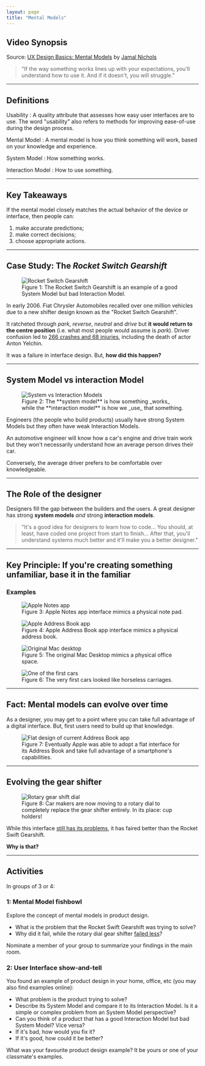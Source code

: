 ```yaml
---
layout: page
title: "Mental Models"
---
```


## Video Synopsis
Source: [UX Design Basics: Mental Models](https://youtu.be/9gM8K4ooavY) by [Jamal Nichols](https://www.youtube.com/channel/UCAoua8S8h1e4OkaafTEklMQ)

> "If the way something works lines up with your expectations, you'll understand how to use it. And if it doesn't, you will struggle."

---

## Definitions
Usability
: A quality attribute that assesses how easy user interfaces are to use. The word "usability" also refers to methods for improving ease-of-use during the design process.

Mental Model
: A mental model is how you think something will work, based on your knowledge and experience.

System Model
: How something works.

Interaction Model
: How to use something.

---

## Key Takeaways
If the mental model closely matches the actual behavior of the device or interface, then people can:
1. make accurate predictions;
2. make correct decisions;
3. choose appropriate actions.

---

## Case Study: The _Rocket Switch Gearshift_

<figure>
  <img src="images/md/1-rocket-switch.png" alt="Rocket Switch Gearshift">
  <figcaption>
  Figure 1: The Rocket Switch Gearshift is an example of a good System Model but bad Interaction Model.
  </figcaption>
</figure>

In early 2006. Fiat Chrysler Automobiles recalled over one million vehicles due to a new shifter design known as the "Rocket Switch Gearshift".

It ratcheted through _park_, _reverse_, _neutral_ and _drive_ but **it would return to the centre position** (i.e. what most people would assume is _park_). Driver confusion led to [266 crashes and 68 injuries](https://www.freep.com/story/money/cars/chrysler/2016/06/28/fiat-chrysler-gearshift-probe-anton-yelchin/86460430/), including the death of actor Anton Yelchin.

It was a failure in interface design. But, **how did this happen?**

---

## System Model vs interaction Model

<figure>
  <img src="images/md/2-system-action.png" alt="System vs Interaction Models">
  <figcaption>
  Figure 2: The **system model** is how something _works_ while the **interaction model** is how we _use_ that something.
  </figcaption>
</figure>

Engineers (the people who build products) usually have strong System Models but they often have weak Interaction Models.

An automotive engineer will know how a car's engine and drive train work but they won't necessarily understand how an average person drives their car. 

Conversely, the average driver prefers to be comfortable over knowledgeable.

---

## The Role of the designer
Designers fill the gap between the builders and the users. A great designer has strong **system models** _and_ strong **interaction models**.

> "It's a good idea for designers to learn how to code... You should, at least, have coded one project from start to finish... After that, you'll understand systems much better and it'll make you a better designer."

---

## Key Principle: If you're creating something unfamiliar, base it in the familiar
### Examples
<figure>
  <img src="images/md/4-familiar-notepad.png" alt="Apple Notes app">
  <figcaption>
  Figure 3: Apple Notes app interface mimics a physical note pad.
  </figcaption>
</figure>

<figure>
  <img src="images/md/5-familiar-address-book.png" alt="Apple Address Book app">
  <figcaption>
  Figure 4: Apple Address Book app interface mimics a physical address book.
  </figcaption>
</figure>

<figure>
  <img src="images/md/6-familiar-desktop.png" alt="Original Mac desktop">
  <figcaption>
  Figure 5: The original Mac Desktop mimics a physical office space.
  </figcaption>
</figure>

<figure>
  <img src="images/md/7-familiar-carriage.png" alt="One of the first cars">
  <figcaption>
  Figure 6: The very first cars looked like horseless carriages.
  </figcaption>
</figure>

---

## Fact: Mental models can evolve over time
As a designer, you may get to a point where you can take full advantage of a digital interface. But, first users need to build up that knowledge.

<figure>
  <img src="images/md/8-evolve-address-book.png" alt="Flat design of current Address Book app">
  <figcaption>
  Figure 7: Eventually Apple was able to adopt a flat interface for its Address Book and take full advantage of a smartphone's capabilities.
  </figcaption>
</figure>

---

## Evolving the gear shifter

<figure>
  <img src="images/md/9-evolve-gearshifter.png" alt="Rotary gear shift dial">
  <figcaption>
  Figure 8: Car makers are now moving to a rotary dial to completely replace the gear shifter entirely. In its place: cup holders!
  </figcaption>
</figure>

While this interface [still has its problems](https://www.autoweek.com/news/a1860056/another-fca-gear-shifter-investigated-rollaway-risk-following-crashes/), it has faired better than the Rocket Swift Gearshift. 

**Why is that?**

---

## Activities 
In groups of 3 or 4:

### 1: Mental Model fishbowl 
Explore the concept of mental models in product design. 
- What is the problem that the Rocket Swift Gearshift was trying to solve?
- Why did it fail, while the rotary dial gear shifter [failed less](https://www.autoweek.com/news/a1860056/another-fca-gear-shifter-investigated-rollaway-risk-following-crashes/)?

Nominate a member of your group to summarize your findings in the main room.

### 2: User Interface show-and-tell
You found an example of product design in your home, office, etc (you may also find examples online):
- What problem is the product trying to solve? 
- Describe its System Model and compare it to its Interaction Model. Is it a simple or complex problem from an System Model perspective? 
- Can you think of a product that has a good Interaction Model but bad System Model? Vice versa?
- If it's bad, how would you fix it?
- If it's good, how could it be better?

What was your favourite product design example? It be yours or one of your classmate's examples.